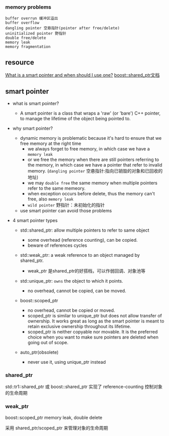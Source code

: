 
### memory problems
```
buffer overrun 缓冲区溢出
buffer overflow
dangling pointer 空悬指针(pointer after free/delete)
uninitialized pointer 野指针
double free/delete
memory leak
memory fragmentation
```

## resource
[What is a smart pointer and when should I use one?](http://stackoverflow.com/questions/106508/what-is-a-smart-pointer-and-when-should-i-use-one/106614#106614)
[boost::shared_ptr文档](http://www.boost.org/doc/libs/1_60_0/libs/smart_ptr/shared_ptr.htm)


## smart pointer
- what is smart pointer?
  - A smart pointer is a class that wraps a 'raw' (or 'bare') C++ pointer, to manage the lifetime of the object being pointed to.
- why smart pointer?
  - dynamic memory is problematic because it's hard to ensure that we free memory at the right time
    - we always forget to free memory, in which case we have a `memory leak`
    - or we free the memory when there are still pointers referring to the memory, in which case we have a pointer that refer to invalid memory. (`dangling pointer` 空悬指针:指向已销毁的对象和已回收的地址)
    - we may `double free` the same memory when multiple pointers refer to the same memeory.
    - when exception occurs before delete, thus the memory can't free, also `memory leak`
    - `wild pointer` 野指针：未初始化的指针
  - use smart pointer can avoid those problems

- 4 smart pointer types
  - std::shared_ptr: allow multiple pointers to refer to same object
    - some overhead (reference counting), can be copied.
    - beware of references cycles
  - std::weak_ptr: a weak reference to an object managed by shared_ptr.
      - weak_ptr 是shared_ptr的好搭档，可以作弱回调、对象池等

  - std::unique_ptr: `owns` the object to which it points.
    - no overhead, cannot be copied, can be moved.
  - boost::scoped_ptr
    - no overhead, cannot be copied or moved.
    - scoped_ptr is similar to unique_ptr but does not allow transfer of ownership. It works great as long as the smart pointer is meant to retain exclusive ownership throughout its lifetime.
    - scoped_ptr is neither copyable nor movable. It is the preferred choice when you want to make sure pointers are deleted when going out of scope.

  - auto_ptr(obsolete)
    - never use it, using unique_ptr instead


### shared_ptr
  std::tr1::shared_ptr 或 boost::shared_ptr
  实现了 reference-counting
  控制对象的生命周期

### weak_ptr


boost::scoped_ptr
  memory leak, double delete


采用 shared_ptr/scoped_ptr 来管理对象的生命周期
